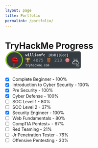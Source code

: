 ```yaml
---
layout: page
title: Portfolio
permalink: /portfolio/
---
```


# TryHackMe Progress <img src="/assets/THMBadge.png">

- [x] Complete Beginner - 100%
- [x] Introduction to Cyber Security - 100%
- [x] Pre Security - 100%
- [x] Cyber Defense - 100%
- [ ] SOC Level 1 - 80%
- [ ] SOC Level 2 - 37%
- [x] Security Engineer - 100%
- [ ] Web Fundamentals - 80%
- [ ] CompTIA Pentest+ - 67%
- [ ] Red Teaming - 21%
- [ ] Jr Penetration Tester - 76%
- [ ] Offensive Pentesting - 30%
